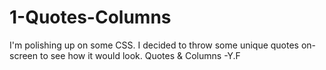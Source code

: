 # 1-Quotes-Columns
I'm polishing up on some CSS. I decided to throw some unique quotes on-screen to see how it would look. Quotes &amp; Columns  -Y.F
